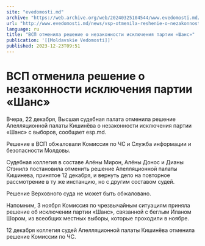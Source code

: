 ```yaml
---
site: "evedomosti.md"
archive: "https://web.archive.org/web/20240325104544/www.evedomosti.md/news/vsp-otmenila-reshenie-o-nezakonnosti-isklyucheniya-partii-sh"
url: "http://www.evedomosti.md/news/vsp-otmenila-reshenie-o-nezakonnosti-isklyucheniya-partii-sh"
language: ru
title: "ВСП отменила решение о незаконности исключения партии «Шанс»"
publication: '[[Moldavskie Vedomosti]]'
published: 2023-12-23T09:51
---
```


# ВСП отменила решение о незаконности исключения партии «Шанс»

Вчера, 22 декабря, Высшая судебная палата отменила решение Апелляционной палаты Кишинёва о незаконности исключения партии «Шанс» с выборов, сообщает esp.md.

Решение в ВСП обжаловали Комиссия по ЧС и Служба информации и безопасности Молдовы.

Судебная коллегия в составе Алёны Мирон, Алёны Донос и Дианы Стэнилэ постановила отменить решение Апелляционной палаты Кишинева, принятое 12 декабря, и вернуть дело на повторное рассмотрение в ту же инстанцию, но с другим составом судей.

Решение Верховного суда не может быть обжаловано.

Напомним, 3 ноября Комиссия по чрезвычайным ситуациям приняла решение об исключении партии «Шанс», связанной с беглым Иланом Шором, из всеобщих местных выборы, которые проходили в ноябре.

12 декабря коллегия судей Апелляционной палаты Кишинёва отменила решение Комиссии по ЧС.
